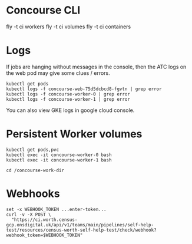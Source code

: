 # Concourse CLI

   fly -t ci workers 
   fly -t ci volumes 
   fly -t ci containers

# Logs

If jobs are hanging without messages in the console, then the ATC logs on the 
web pod may give some clues / errors.

    kubectl get pods
    kubectl logs -f concourse-web-75d5dcbcd8-fgvtn | grep error
    kubectl logs -f concourse-worker-0 | grep error
    kubectl logs -f concourse-worker-1 | grep error

 

You can also view GKE logs in google cloud console.

# Persistent Worker volumes

    kubectl get pods,pvc
    kubectl exec -it concourse-worker-0 bash 
    kubectl exec -it concourse-worker-1 bash 
    
    cd /concourse-work-dir
    
# Webhooks

```
set -x WEBHOOK_TOKEN ...enter-token...
curl -v -X POST \
  "https://ci.worth.census-gcp.onsdigital.uk/api/v1/teams/main/pipelines/self-help-test/resources/census-worth-self-help-test/check/webhook?webhook_token=$WEBHOOK_TOKEN"  
``` 
